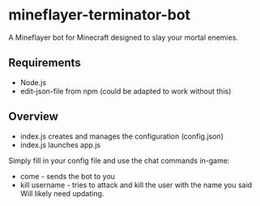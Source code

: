 # mineflayer-terminator-bot
A Mineflayer bot for Minecraft designed to slay your mortal enemies.
## Requirements
- Node.js
- edit-json-file from npm (could be adapted to work without this)
## Overview
- index.js creates and manages the configuration (config.json)
- index.js launches app.js

Simply fill in your config file and use the chat commands in-game:
- come - sends the bot to you
- kill username - tries to attack and kill the user with the name you said
Will likely need updating.
